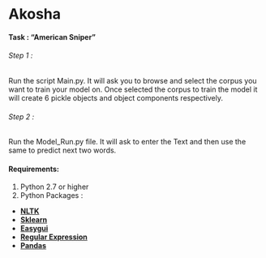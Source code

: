 # Akosha
#### Task : “American Sniper”

###### Step 1 :
  Run the script Main.py.
  It will ask you to browse and select the corpus you want to train your model on.
  Once selected the corpus to train the model it will create 6 pickle objects and object components respectively.
###### Step 2 :
  Run the Model_Run.py file.
  It will ask to enter the Text and then use the same to predict next two words.

#### Requirements:
1. Python 2.7 or higher
2. Python Packages :
 * [**NLTK**](http://www.nltk.org/install.html)
 * [**Sklearn**](http://scikit-learn.org/stable/install.html)
 * [**Easygui**](https://pypi.python.org/pypi/easygui/0.97.2)
 * [**Regular Expression**](https://docs.python.org/2/library/re.html)
 * [**Pandas**](https://pypi.python.org/pypi/pandas/0.16.2/)


